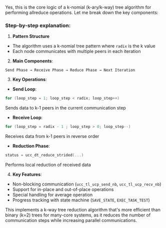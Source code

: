 Yes, this is the core logic of a k-nomial (k-ary/k-way) tree algorithm for performing allreduce operations. Let me break down the key components:

### Step-by-step explanation:

1. **Pattern Structure**
- The algorithm uses a k-nomial tree pattern where `radix` is the k value
- Each node communicates with multiple peers in each iteration

2. **Main Components**:

```
Send Phase → Receive Phase → Reduce Phase → Next Iteration
```

3. **Key Operations**:

- **Send Loop**: 
```c
for (loop_step = 1; loop_step < radix; loop_step++)
```
Sends data to k-1 peers in the current communication step

- **Receive Loop**:
```c
for (loop_step = radix - 1 ; loop_step > 0; loop_step--)
```
Receives data from k-1 peers in reverse order

- **Reduction Phase**:
```c
status = ucc_dt_reduce_strided(...)
```
Performs local reduction of received data

4. **Key Features**:

- Non-blocking communication (`ucc_tl_ucp_send_nb`, `ucc_tl_ucp_recv_nb`)
- Support for in-place and out-of-place operations
- Special handling for average operation
- Progress tracking with state machine (`SAVE_STATE`, `EXEC_TASK_TEST`)

This implements a k-way tree reduction algorithm that's more efficient than binary (k=2) trees for many-core systems, as it reduces the number of communication steps while increasing parallel communications.